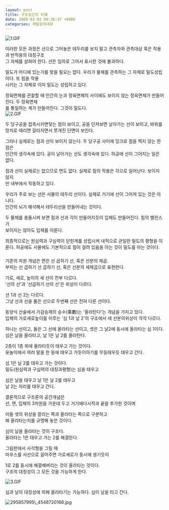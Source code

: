 ```yaml
---
layout: post
title: 구조공간의 이해
date: 2009-03-02 00:36:47 +0900
categories: 깨달음의대화
---
```

<IMG alt=1.GIF src="files/attach/images/165/688/016/1.GIF" >  
  
  
  
이러한 모든 과정은 선으로 그어놓은 테두리를 보지 말고 관측자와 관측대상 혹은 작용과 반작용의 대칭구조   
그 자체를 살펴야 한다. 선은 임의로 그어서 표시한 것에 불과하다.  
  
밀도가 어디에 있는가를 찾을 필요는 없다. 우리가 물체를 관측하는 그 자체로 밀도성립이다. 또 힘을 작용  
시키는 그 자체로 이미 밀도는 성립하고 있다.   
  
정육면체를 관찰할 때 인간의 눈과 정육면체의 사이에도 보이지 않는 정육면체가 만들어진다. 두 정육면체  
를 통일하는 계가 만들어진다. 그것이 밀도다.  
<IMG alt=2.GIF src="files/attach/images/165/713/016/2.GIF" >  
  
  
  
  
두 당구공을 접촉시키면닿는 점이 보이고, 공을 던져보면 날아가는 선이 보이고, 바위를   
망치로 때리면 갈라지면서 쪼개진 단면이 보인다.  
  
그러나 실제로는 점과 선이 보이지 않는다. 두 당구공 사이에 잉크로 점을 찍지 않는 한 점은   
인간의 생각속에 있다. 공이 날아가는 선도 생각속에 있다. 허공에 선이 그어지는 일은 없다.  
  
점과 선이 실제로는 없으므로 면도 없다. 실제로 힘의 작용은 각으로 일어난다. 보이지 않지  
만 내부에서 작동하고 있다.   
  
우리가 주로 보는 선은 사물의 테두리 선이다. 실제로 거기에 선이 그어져 있는 것은 아니다.  
인간의 뇌가 해석해서 테두리선을 만들어내는 것이다.   
  
두 물체를 충돌시켜 보면 점과 선과 각이 만들어지듯이 입체도 만들어진다. 힘의 밸런스가  
보이지는 않아도 입체를 이룬다.   
  
최종적으로는 원심력과 구심력이 닫힌계를 성립시켜 내적으로 균일한 밀도의 평형을 이  
룬다. 허공에도 사물에도 기본적으로 힘이 걸려 있음을 아는 것이 밀도를 아는 것이다.  
  
  
  
###  
  
  
기존의 차원 개념은 면은 선 곱하기 선, 혹은 선분의 제곱.  
부피는 선 곱하기 선 곱하기 선, 혹은 선분의 세제곱으로 표현한다.  
  
가로, 세로, 높이의 세 선이 전부 다르다.  
'선의 선'과 '선곱하기 선의 선'은 위상이 다르다.  
  
선 1과 선 2는 다르다.  
그냥 선과 선을 품은 선으로 두번째 선은 전혀 다른 선이다.  
  
동양식 산술에서 가감승제의 승수(乘數)는 '올라탄다'는 개념을 가지고 있다.  
입체의 가로세로높이를 이루는 '심 1과 날 2'의 구조에서 세 선분의위상이 각각 다르다.  
  
하나는 선이고, 둘은 그 선에 올라타는 선이고, 셋은 그 날2에 동시에 올라타는 심 1이다.  
심은 날을 올라타고, 날 1은 날 2를 올라탄다.  
  
2층이 1층 위에 올라타듯이 태우고 가는 것이다.  
윳놀이에서 여러 말을 한 동에 태우고 가듯이아기를 무등태우듯 태우고 간다.  
  
심 1은 날 2를 태우고 가는 것이다.   
밀도(원심력과 구심력의 대칭과평형)는 심을 태우고   
  
심은 날을 태우고 날 1은 날 2를 태우고  
날 2는 자리를 태우고 간다.  
  
  
  
결론적으로 구조론의 공간개념은   
선, 면, 입체의 3차원을 가운데 두고 거기에다시작과 끝을 추가한 것이며  
  
이들 셋의 위상을 깔리는 쪽과 올라타는 쪽으로 구분하고   
왜 올라타는지를 규명해 놓은 것이다.   
  
심이 날을 올라타는 것이 구조다.  
올라타는 1은 태우고 가는 2를 해결한다.  
  
그림판에서 사각형을 그릴 때   
마우스를 사선으로 끌어주면 가로세로가 동시에 생기듯이  
  
1로 2를 동시에 해결해버리는 것이 올라타는 것이다.  
구조의 대칭성이 그 모든 것을 가능하게 한다.  
  
<IMG alt=3.GIF src="files/attach/images/165/713/016/3.GIF" >  
  
심과 날의 대칭성에 의해 올라타기는 가능하다. 심이 날을 타고 간다.  
  
<IMG alt=295857995\_4548720168.jpg src="files/attach/images/165/076/017/295857995\_4548720168.jpg" >